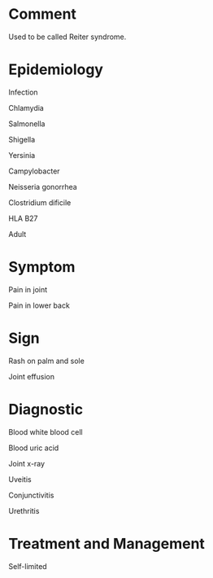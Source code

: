 # Comment

Used to be called Reiter syndrome.

# Epidemiology

Infection

Chlamydia

Salmonella

Shigella

Yersinia

Campylobacter

Neisseria gonorrhea

Clostridium dificile

HLA B27

Adult

# Symptom

Pain in joint

Pain in lower back

# Sign

Rash on palm and sole

Joint effusion

# Diagnostic

Blood white blood cell

Blood uric acid

Joint x-ray

Uveitis

Conjunctivitis

Urethritis

# Treatment and Management

Self-limited

